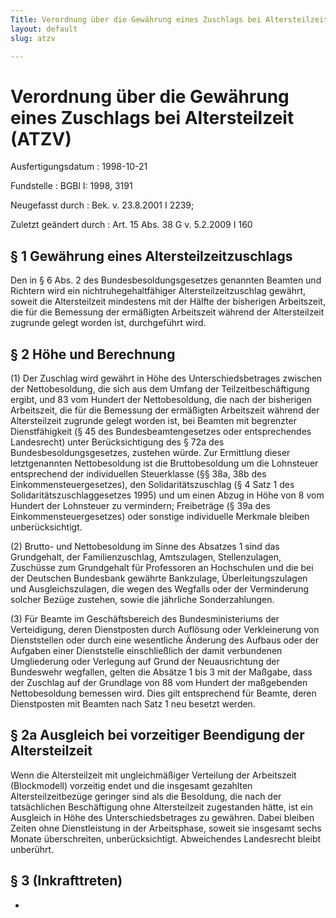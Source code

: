 ```yaml
---
Title: Verordnung über die Gewährung eines Zuschlags bei Altersteilzeit
layout: default
slug: atzv

---
```


# Verordnung über die Gewährung eines Zuschlags bei Altersteilzeit (ATZV)

Ausfertigungsdatum
:   1998-10-21

Fundstelle
:   BGBl I: 1998, 3191

Neugefasst durch
:   Bek. v. 23.8.2001 I 2239;

Zuletzt geändert durch
:   Art. 15 Abs. 38 G v. 5.2.2009 I 160


## § 1 Gewährung eines Altersteilzeitzuschlags

Den in § 6 Abs. 2 des Bundesbesoldungsgesetzes genannten Beamten und
Richtern wird ein nichtruhegehaltfähiger Altersteilzeitzuschlag
gewährt, soweit die Altersteilzeit mindestens mit der Hälfte der
bisherigen Arbeitszeit, die für die Bemessung der ermäßigten
Arbeitszeit während der Altersteilzeit zugrunde gelegt worden ist,
durchgeführt wird.


## § 2 Höhe und Berechnung

(1) Der Zuschlag wird gewährt in Höhe des Unterschiedsbetrages
zwischen der Nettobesoldung, die sich aus dem Umfang der
Teilzeitbeschäftigung ergibt, und 83 vom Hundert der Nettobesoldung,
die nach der bisherigen Arbeitszeit, die für die Bemessung der
ermäßigten Arbeitszeit während der Altersteilzeit zugrunde gelegt
worden ist, bei Beamten mit begrenzter Dienstfähigkeit (§ 45 des
Bundesbeamtengesetzes oder entsprechendes Landesrecht) unter
Berücksichtigung des § 72a des Bundesbesoldungsgesetzes, zustehen
würde. Zur Ermittlung dieser letztgenannten Nettobesoldung ist die
Bruttobesoldung um die Lohnsteuer entsprechend der individuellen
Steuerklasse (§§ 38a, 38b des Einkommensteuergesetzes), den
Solidaritätszuschlag (§ 4 Satz 1 des Solidaritätszuschlaggesetzes
1995) und um einen Abzug in Höhe von 8 vom Hundert der Lohnsteuer zu
vermindern; Freibeträge (§ 39a des Einkommensteuergesetzes) oder
sonstige individuelle Merkmale bleiben unberücksichtigt.

(2) Brutto- und Nettobesoldung im Sinne des Absatzes 1 sind das
Grundgehalt, der Familienzuschlag, Amtszulagen, Stellenzulagen,
Zuschüsse zum Grundgehalt für Professoren an Hochschulen und die bei
der Deutschen Bundesbank gewährte Bankzulage, Überleitungszulagen und
Ausgleichszulagen, die wegen des Wegfalls oder der Verminderung
solcher Bezüge zustehen, sowie die jährliche Sonderzahlungen.

(3) Für Beamte im Geschäftsbereich des Bundesministeriums der
Verteidigung, deren Dienstposten durch Auflösung oder Verkleinerung
von Dienststellen oder durch eine wesentliche Änderung des Aufbaus
oder der Aufgaben einer Dienststelle einschließlich der damit
verbundenen Umgliederung oder Verlegung auf Grund der Neuausrichtung
der Bundeswehr wegfallen, gelten die Absätze 1 bis 3 mit der Maßgabe,
dass der Zuschlag auf der Grundlage von 88 vom Hundert der maßgebenden
Nettobesoldung bemessen wird. Dies gilt entsprechend für Beamte, deren
Dienstposten mit Beamten nach Satz 1 neu besetzt werden.


## § 2a Ausgleich bei vorzeitiger Beendigung der Altersteilzeit

Wenn die Altersteilzeit mit ungleichmäßiger Verteilung der Arbeitszeit
(Blockmodell) vorzeitig endet und die insgesamt gezahlten
Altersteilzeitbezüge geringer sind als die Besoldung, die nach der
tatsächlichen Beschäftigung ohne Altersteilzeit zugestanden hätte, ist
ein Ausgleich in Höhe des Unterschiedsbetrages zu gewähren. Dabei
bleiben Zeiten ohne Dienstleistung in der Arbeitsphase, soweit sie
insgesamt sechs Monate überschreiten, unberücksichtigt. Abweichendes
Landesrecht bleibt unberührt.


## § 3 (Inkrafttreten)

-

